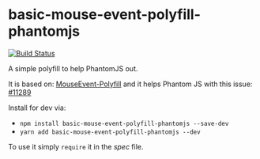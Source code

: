 # basic-mouse-event-polyfill-phantomjs

[![Build Status](https://travis-ci.org/lechu1985/basic-mouse-event-polyfill-phantomjs.svg?branch=master)](https://travis-ci.org/lechu1985/basic-mouse-event-polyfill-phantomjs)

A simple polyfill to help PhantomJS out.

It is based on: [MouseEvent-Polyfill](https://developer.mozilla.org/en-US/docs/Web/API/MouseEvent/MouseEvent#Polyfill)
and it helps Phantom JS with this issue: [#11289](https://github.com/ariya/phantomjs/issues/11289)


Install for dev via:

- `npm install basic-mouse-event-polyfill-phantomjs --save-dev`
- `yarn add basic-mouse-event-polyfill-phantomjs --dev`


To use it simply `require` it in the *spec* file.
